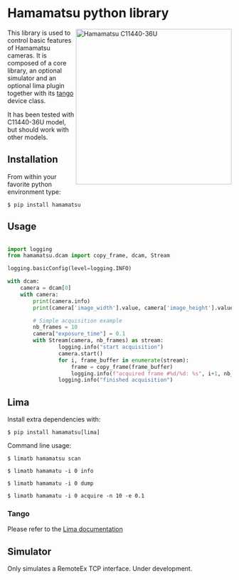 # Hamamatsu python library

<img align="right" alt="Hamamatsu C11440-36U" width="350" src="docs/C11440-36U.png" />

This library is used to control basic features of Hamamatsu cameras. It is
composed of a core library, an optional simulator and an optional lima plugin
together with its [tango](https://tango-controls.org/) device class.

It has been tested with C11440-36U model, but should work with other models.

## Installation

From within your favorite python environment type:

`$ pip install hamamatsu`


## Usage

```python

import logging
from hamamatsu.dcam import copy_frame, dcam, Stream

logging.basicConfig(level=logging.INFO)

with dcam:
    camera = dcam[0]
    with camera:
        print(camera.info)
        print(camera['image_width'].value, camera['image_height'].value)

        # Simple acquisition example
        nb_frames = 10
        camera["exposure_time"] = 0.1
        with Stream(camera, nb_frames) as stream:
                logging.info("start acquisition")
                camera.start()
                for i, frame_buffer in enumerate(stream):
                    frame = copy_frame(frame_buffer)
                    logging.info(f"acquired frame #%d/%d: %s", i+1, nb_frames, frame)
                logging.info("finished acquisition")
```


## Lima

Install extra dependencies with:

`$ pip install hamamatsu[lima]`

Command line usage:

`$ limatb hamamatsu scan`

`$ limatb hamamatu -i 0 info`

`$ limatb hamamatu -i 0 dump`

`$ limatb hamamatu -i 0 acquire -n 10 -e 0.1`

### Tango

Please refer to the [Lima documentation](https://lima1.rtfd.io/en/latest/applications/tango/python/doc/index.html)

## Simulator

Only simulates a RemoteEx TCP interface.
Under development.
